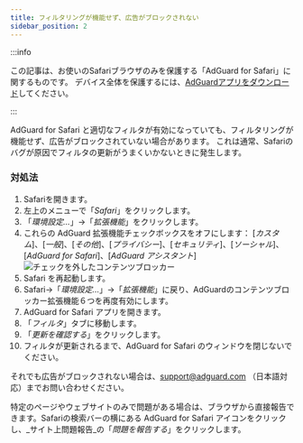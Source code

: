```yaml
---
title: フィルタリングが機能せず、広告がブロックされない
sidebar_position: 2
---
```


:::info

この記事は、お使いのSafariブラウザのみを保護する「AdGuard  for Safari」に関するものです。 デバイス全体を保護するには、[AdGuardアプリをダウンロード](https://agrd.io/download-kb-adblock)してください。

:::

AdGuard for Safari と適切なフィルタが有効になっていても、フィルタリングが機能せず、広告がブロックされていない場合があります。 これは通常、Safariのバグが原因でフィルタの更新がうまくいかないときに発生します。

### 対処法

1. Safariを開きます。
2. 左上のメニューで「_Safari_」をクリックします。
3. 「_環境設定…_」→「_拡張機能_」をクリックします。
4. これらの AdGuard 拡張機能チェックボックスをオフにします： [_カスタム_]、[_一般_]、[_その他_]、[_プライバシー_]、[_セキュリティ_]、[_ソーシャル_]、[_AdGuard for Safari_]、[_AdGuard アシスタント_]
   ![チェックを外したコンテンツブロッカー](https://cdn.adtidy.org/content/Kb/ad_blocker/safari/adg-safari-unchecked-cbs.png)
5. Safari を再起動します。
6. Safari→「_環境設定..._」→「_拡張機能_」に戻り、AdGuardのコンテンツブロッカー拡張機能６つを再度有効にします。
7. AdGuard for Safari アプリを開きます。
8. 「_フィルタ_」タブに移動します。
9. 「_更新を確認する_」をクリックします。
10. フィルタが更新されるまで、AdGuard for Safari のウィンドウを閉じないでください。

それでも広告がブロックされない場合は、support@adguard.com （日本語対応）までお問い合わせください。

特定のページやウェブサイトのみで問題がある場合は、ブラウザから直接報告できます。Safariの検索バーの横にある AdGuard for Safari アイコンをクリックし、_サイト上問題報告_の「_問題を報告する_」をクリックします。
